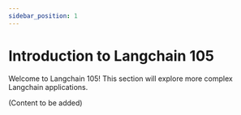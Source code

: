 ```yaml
---
sidebar_position: 1
---
```


# Introduction to Langchain 105

Welcome to Langchain 105! This section will explore more complex Langchain applications.

(Content to be added)